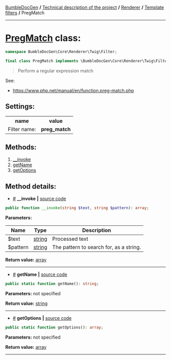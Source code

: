 <!-- {% raw %} -->
<embed> <a href="/docs/readme.md">BumbleDocGen</a> <b>/</b> <a href="/docs/tech/readme.md">Technical description of the project</a> <b>/</b> <a href="/docs/tech/3.renderer/readme.md">Renderer</a> <b>/</b> <a href="/docs/tech/3.renderer/twigCustomFilters.md">Template filters</a> <b>/</b> PregMatch<hr> </embed>

<h1>
    <a href="https://github.com/bumble-tech/bumble-doc-gen/blob/master/BumbleDocGen/Core/Renderer/Twig/Filter/PregMatch.php#L12">PregMatch</a> class:
</h1>





```php
namespace BumbleDocGen\Core\Renderer\Twig\Filter;

final class PregMatch implements \BumbleDocGen\Core\Renderer\Twig\Filter\CustomFilterInterface
```

<blockquote>Perform a regular expression match</blockquote>

See:
<ul>
    <li>
        <a href="https://www.php.net/manual/en/function.preg-match.php">https://www.php.net/manual/en/function.preg-match.php</a>    </li>
</ul>




<h2>Settings:</h2>

<table>
    <tr>
        <th>name</th>
        <th>value</th>
    </tr>
    <tr>
        <td>Filter name:</td>
        <td><b>preg_match</b></td>
    </tr>
</table>





<h2>Methods:</h2>

<ol>
<li>
    <a href="#m-invoke">__invoke</a>
    </li>
<li>
    <a href="#mgetname">getName</a>
    </li>
<li>
    <a href="#mgetoptions">getOptions</a>
    </li>
</ol>







<h2>Method details:</h2>

<div class='method_description-block'>

<ul>
<li><a name="m-invoke" href="#m-invoke">#</a>
 <b>__invoke</b>
    <b>|</b> <a href="https://github.com/bumble-tech/bumble-doc-gen/blob/master/BumbleDocGen/Core/Renderer/Twig/Filter/PregMatch.php#L20">source code</a></li>
</ul>

```php
public function __invoke(string $text, string $pattern): array;
```



<b>Parameters:</b>

<table>
    <thead>
    <tr>
        <th>Name</th>
        <th>Type</th>
        <th>Description</th>
    </tr>
    </thead>
    <tbody>
            <tr>
            <td>$text</td>
            <td><a href='https://www.php.net/manual/en/language.types.string.php'>string</a></td>
            <td>Processed text</td>
        </tr>
            <tr>
            <td>$pattern</td>
            <td><a href='https://www.php.net/manual/en/language.types.string.php'>string</a></td>
            <td>The pattern to search for, as a string.</td>
        </tr>
        </tbody>
</table>

<b>Return value:</b> <a href='https://www.php.net/manual/en/language.types.array.php'>array</a>


</div>
<hr>
<div class='method_description-block'>

<ul>
<li><a name="mgetname" href="#mgetname">#</a>
 <b>getName</b>
    <b>|</b> <a href="https://github.com/bumble-tech/bumble-doc-gen/blob/master/BumbleDocGen/Core/Renderer/Twig/Filter/PregMatch.php#L26">source code</a></li>
</ul>

```php
public static function getName(): string;
```



<b>Parameters:</b> not specified

<b>Return value:</b> <a href='https://www.php.net/manual/en/language.types.string.php'>string</a>


</div>
<hr>
<div class='method_description-block'>

<ul>
<li><a name="mgetoptions" href="#mgetoptions">#</a>
 <b>getOptions</b>
    <b>|</b> <a href="https://github.com/bumble-tech/bumble-doc-gen/blob/master/BumbleDocGen/Core/Renderer/Twig/Filter/PregMatch.php#L31">source code</a></li>
</ul>

```php
public static function getOptions(): array;
```



<b>Parameters:</b> not specified

<b>Return value:</b> <a href='https://www.php.net/manual/en/language.types.array.php'>array</a>


</div>
<hr>

<!-- {% endraw %} -->